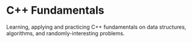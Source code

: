 # C++ Fundamentals

Learning, applying and practicing C++ fundamentals on data structures,
algorithms, and randomly-interesting problems.
